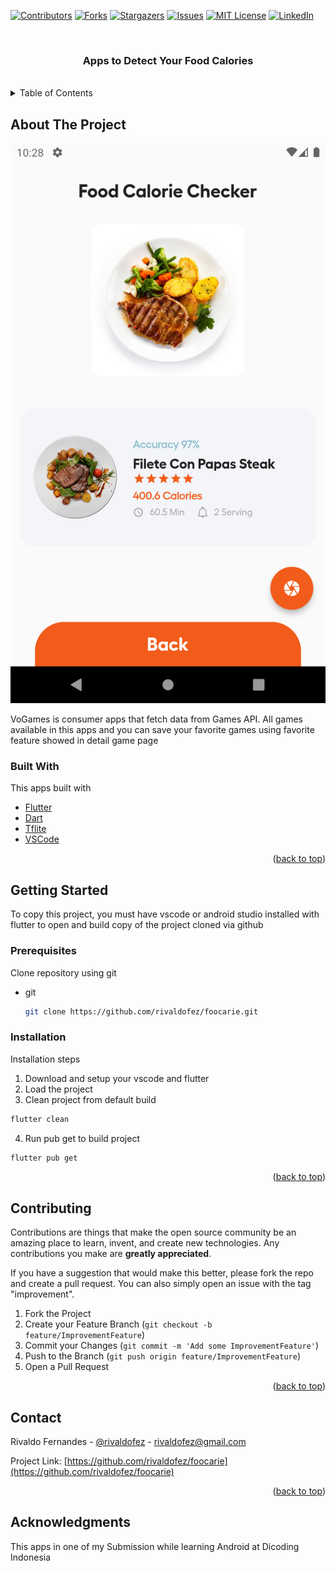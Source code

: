 <div id="top"></div>

[![Contributors][contributors-shield]][contributors-url]
[![Forks][forks-shield]][forks-url]
[![Stargazers][stars-shield]][stars-url]
[![Issues][issues-shield]][issues-url]
[![MIT License][license-shield]][license-url]
[![LinkedIn][linkedin-shield]][linkedin-url]


<!-- PROJECT LOGO -->
<br />
<div align="center">

  <h3 align="center">Apps to Detect Your Food Calories</h3>
  </br>
</div>

<!-- TABLE OF CONTENTS -->
<details>
  <summary>Table of Contents</summary>
  <ol>
    <li>
      <a href="#about-the-project">About The Project</a>
      <ul>
        <li><a href="#built-with">Built With</a></li>
      </ul>
    </li>
    <li>
      <a href="#getting-started">Getting Started</a>
      <ul>
        <li><a href="#prerequisites">Prerequisites</a></li>
        <li><a href="#installation">Installation</a></li>
      </ul>
    </li>
    <li><a href="#contributing">Contributing</a></li>
    <li><a href="#contact">Contact</a></li>
    <li><a href="#acknowledgments">Acknowledgments</a></li>
  </ol>
</details>



<!-- ABOUT THE PROJECT -->
## About The Project

![Product Name Screen Shot][product-screenshot]

VoGames is consumer apps that fetch data from Games API. All games available in this apps and you can save your favorite games using favorite feature showed in detail game page



### Built With

This apps built with

* [Flutter](https://flutter.dev/)
* [Dart](https://dart.dev/)
* [Tflite](https://www.tensorflow.org/lite)
* [VSCode](https://code.visualstudio.com/)

<p align="right">(<a href="#top">back to top</a>)</p>

<!-- GETTING STARTED -->
## Getting Started

To copy this project, you must have vscode or android studio installed with flutter to open and build copy of the project cloned via github

### Prerequisites

Clone repository using git
* git
  ```sh
  git clone https://github.com/rivaldofez/foocarie.git
  ```

### Installation

Installation steps

1. Download and setup your vscode and flutter 
2. Load the project
3. Clean project from default build
  ```sh
  flutter clean
  ```
4. Run pub get to build project
  ```sh
  flutter pub get
  ```

<p align="right">(<a href="#top">back to top</a>)</p>


<!-- CONTRIBUTING -->
## Contributing

Contributions are things that make the open source community be an amazing place to learn, invent, and create new technologies. Any contributions you make are **greatly appreciated**.

If you have a suggestion that would make this better, please fork the repo and create a pull request. You can also simply open an issue with the tag "improvement".

1. Fork the Project
2. Create your Feature Branch (`git checkout -b feature/ImprovementFeature`)
3. Commit your Changes (`git commit -m 'Add some ImprovementFeature'`)
4. Push to the Branch (`git push origin feature/ImprovementFeature`)
5. Open a Pull Request

<p align="right">(<a href="#top">back to top</a>)</p>


<!-- CONTACT -->
## Contact

Rivaldo Fernandes - [@rivaldofez](https://twitter.com/rivaldofez) - rivaldofez@gmail.com

Project Link: [https://github.com/rivaldofez/foocarie](https://github.com/rivaldofez/foocarie)

<p align="right">(<a href="#top">back to top</a>)</p>



<!-- ACKNOWLEDGMENTS -->
## Acknowledgments

This apps in one of my Submission while learning Android at Dicoding Indonesia


<!-- MARKDOWN LINKS & IMAGES -->
<!-- https://www.markdownguide.org/basic-syntax/#reference-style-links -->
[contributors-shield]: https://img.shields.io/github/contributors/rivaldofez/foocarie.svg?style=for-the-badge

[contributors-url]: https://github.com/rivaldofez/foocarie/graphs/contributors

[forks-shield]: https://img.shields.io/github/forks/rivaldofez/foocarie.svg?style=for-the-badge

[forks-url]: https://github.com/rivaldofez/foocarie/network/members

[stars-shield]: https://img.shields.io/github/stars/rivaldofez/foocarie.svg?style=for-the-badge

[stars-url]: https://github.com/othneildrew/Best-README-Template/stargazers

[issues-shield]: https://img.shields.io/github/issues/othneildrew/Best-README-Template.svg?style=for-the-badge

[issues-url]: https://github.com/rivaldofez/foocarie/issues

[license-shield]: https://img.shields.io/github/license/rivaldofez/foocarie.svg?style=for-the-badge

[license-url]: https://github.com/rivaldofez/foocarie/blob/master/LICENSE.txt

[linkedin-shield]: https://img.shields.io/badge/-LinkedIn-black.svg?style=for-the-badge&logo=linkedin&colorB=555

[linkedin-url]: https://www.linkedin.com/in/rivaldofez

[product-screenshot]: images/SS01.png